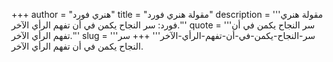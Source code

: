 +++
author = "هنري فورد"
title = "مقولة هنري فورد"
description = '''مقولة هنري فورد: سر النجاح يكمن في أن تفهم الرأي الآخر.'''
quote = '''سر النجاح يكمن في أن تفهم الرأي الآخر.'''
slug = '''سر-النجاح-يكمن-في-أن-تفهم-الرأي-الآخر'''
+++
سر النجاح يكمن في أن تفهم الرأي الآخر.
